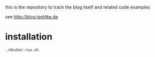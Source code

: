 this is the repository to track the blog itself and related code examples

see http://blog.lgohlke.de

# installation

```bash
./docker-run.sh
```